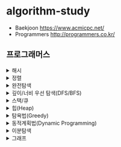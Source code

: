 # algorithm-study

- Baekjoon https://www.acmicpc.net/
- Programmers http://programmers.co.kr/

## 프로그래머스

<details>
<summary>해시</summary>
<div markdown="1">       

|문제|난이도|풀이|
|------|---|---|
|[완주하지 못한 선수](https://programmers.co.kr/learn/courses/30/lessons/42576)|🌊|[✅](py/hash1.py)|
|[전화번호 목록](https://programmers.co.kr/learn/courses/30/lessons/42577)|🌊🌊|[✅](py/hash2.py)|
|[위장](https://programmers.co.kr/learn/courses/30/lessons/42578)|🌊🌊|[✅](py/hash3.py)|
|베스트앨범|🌊🌊🌊||

</div>
</details>

<details>
<summary>정렬</summary>
<div markdown="1">       

|문제|난이도|풀이|
|------|---|---|
|[K번째수](https://programmers.co.kr/learn/courses/30/lessons/42748)|🌊|[✅](py/sort1.py)|
|[가장 큰 수](https://programmers.co.kr/learn/courses/30/lessons/42746)|🌊🌊||
|[H-Index](https://programmers.co.kr/learn/courses/30/lessons/42747)|🌊🌊|[✅](py/sort3.py)|

</div>
</details>

<details>
<summary>완전탐색</summary>
<div markdown="1">       

|문제|난이도|풀이|
|------|---|---|
|모의고사|🌊||
|소수 찾기|🌊🌊||
|카펫|🌊🌊||

</div>
</details>

<details>
<summary>깊이/너비 우선 탐색(DFS/BFS)</summary>
<div markdown="1">       

|문제|난이도|풀이|
|------|---|---|
|타겟 넘버|🌊🌊||
|네트워크|🌊🌊🌊||
|단어 변환|🌊🌊🌊||
|여행경로|🌊🌊🌊||

</div>
</details>

<details>
<summary>스택/큐</summary>
<div markdown="1">       

|문제|난이도|풀이|
|------|---|---|
|기능개발|🌊🌊||
|프린터|🌊🌊||
|다리를 지나는 트럭|🌊🌊||
|주식가격|🌊🌊||

</div>
</details>

<details>
<summary>힙(Heap)</summary>
<div markdown="1">       

|문제|난이도|풀이|
|------|---|---|
|더 맵게|🌊🌊||
|디스크 컨트롤러|🌊🌊🌊||
|이중우선순위큐|🌊🌊🌊||

</div>
</details>

<details>
<summary>탐욕법(Greedy)</summary>
<div markdown="1">       

|문제|난이도|풀이|
|------|---|---|
|체육복|🌊||
|조이스틱|🌊🌊||
|큰 수 만들기|🌊🌊||
|구명보트|🌊🌊||
|섬 연결하기|🌊🌊🌊||
|단속카메라|🌊🌊🌊||

</div>
</details>

<details>
<summary>동적계획법(Dynamic Programming)</summary>
<div markdown="1">       

|문제|난이도|풀이|
|------|---|---|
|N으로 표현|🌊🌊🌊||
|정수 삼각형|🌊🌊🌊||
|등굣길|🌊🌊🌊||
|도둑질|🌊🌊🌊🌊||

</div>
</details>

<details>
<summary>이분탐색</summary>
<div markdown="1">       

|문제|난이도|풀이|
|------|---|---|
|입국심사|🌊🌊🌊||
|징검다리|🌊🌊🌊🌊||

</div>
</details>

<details>
<summary>그래프</summary>
<div markdown="1">       

|문제|난이도|풀이|
|------|---|---|
|가장 먼 노드|🌊🌊🌊||
|순위|🌊🌊🌊||
|방의 개수|🌊🌊🌊🌊🌊||

</div>
</details>
